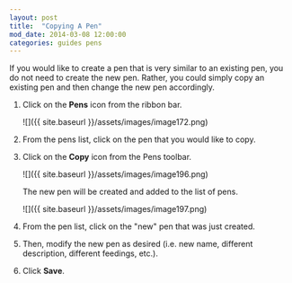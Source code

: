 ```yaml
---
layout: post
title:  "Copying A Pen"
mod_date: 2014-03-08 12:00:00
categories: guides pens
---
```


If you would like to create a pen that is very similar to an existing pen, you do not need to create the new pen. Rather, you could simply copy an existing pen and then change the new pen accordingly.

1.  Click on the **Pens** icon from the ribbon bar.

    ![]({{ site.baseurl }}/assets/images/image172.png)

2.  From the pens list, click on the pen that you would like to copy.

3.  Click on the **Copy** icon from the Pens toolbar.

    ![]({{ site.baseurl }}/assets/images/image196.png)

    The new pen will be created and added to the list of pens.

    ![]({{ site.baseurl }}/assets/images/image197.png)

4.  From the pen list, click on the "new" pen that was just created.

5.  Then, modify the new pen as desired (i.e. new name, different description, different feedings, etc.).

6.  Click **Save**.
